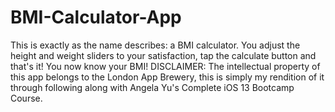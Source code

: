 # BMI-Calculator-App
This is exactly as the name describes: a BMI calculator. You adjust the height and weight sliders to your satisfaction, tap the calculate button and that's it! You now know your BMI!  DISCLAIMER: The intellectual property of this app belongs to the London App Brewery, this is simply my rendition of it through following along with Angela Yu's Complete iOS 13 Bootcamp Course. 
